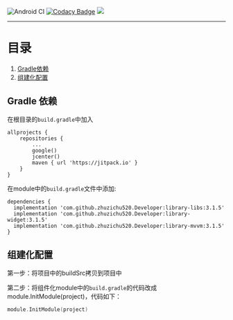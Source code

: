 ![Android CI](https://github.com/zhuzichu520/Developer/workflows/Android%20CI/badge.svg)
[![Codacy Badge](https://app.codacy.com/project/badge/Grade/692b03eb8e3346c2a57e7b471d691ca0)](https://www.codacy.com/gh/zhuzichu520/Developer/dashboard?utm_source=github.com&amp;utm_medium=referral&amp;utm_content=zhuzichu520/Developer&amp;utm_campaign=Badge_Grade)
[![](https://jitpack.io/v/zhuzichu520/Developer.svg)](https://jitpack.io/#zhuzichu520/Developer)

---

# 目录

1. [Gradle依赖](#Gradle依赖)
2. [组建化配置](#组建化配置)


## Gradle 依赖

在根目录的`build.gradle`中加入

```
allprojects {
    repositories {
		...
        google()
        jcenter()
        maven { url 'https://jitpack.io' }
    }
}
```

在module中的`build.gradle`文件中添加:

```
dependencies {
  implementation 'com.github.zhuzichu520.Developer:library-libs:3.1.5'
  implementation 'com.github.zhuzichu520.Developer:library-widget:3.1.5'
  implementation 'com.github.zhuzichu520.Developer:library-mvvm:3.1.5'
}
```

## 组建化配置

第一步：将项目中的buildSrc拷贝到项目中

第二步：将组件化module中的`build.gradle`的代码改成module.InitModule(project)，代码如下：

```kotlin
module.InitModule(project)
```

